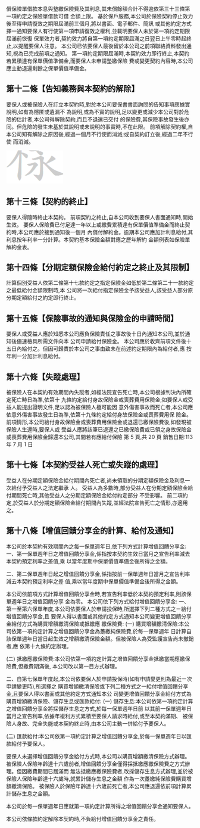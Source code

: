 償保險單借款本息與墊繳保險費及其利息,其未償餘額合計不得逾依第三十三條第一項約定之保險單借款可借 金額上限。 基於保戶服務,本公司於保險契約停止效力後至得申請復效之期限屆滿前三個月,將以書面、電子郵件、簡訊 或其他約定方式擇一通知要保人有行使第一項申請復效之權利,並載明要保人未於第一項約定期限屆滿前恢復 保單效力者,契約效力將自第一項約定期限屆滿之日翌日上午零時起終止,以提醒要保人注意。 本公司已依要保人最後留於本公司之前項聯絡資料發出通知,視為已完成前項之通知。 第一項約定期限屆滿時,本契約效力即行終止,本契約若累積達有保單價值準備金,而要保人未申請墊繳保險 費或變更契約內容時,本公司應主動退還剩餘之保單價值準備金。

## 第十二條【告知義務與本契約的解除】

要保人或被保險人在訂立本契約時,對於本公司要保書書面詢問的告知事項應據實說明,如有為隱匿或遺漏不 為說明,或為不實的說明,足以變更或減少本公司對於危險的估計者,本公司得解除契約,而且不退還已交付 的保險費,其保險事故發生後亦同。但危險的發生未基於其說明或未說明的事實時,不在此限。 前項解除契約權,自本公司知有解除之原因後,經過一個月不行使而消滅;或自契約訂立後,經過二年不行使 而消滅。

![0_image_0.png](0_image_0.png)

## 第十三條【契約的終止】

要保人得隨時終止本契約。 前項契約之終止,自本公司收到要保人書面通知時,開始生效。 要保人保險費已付足達一年以上或繳費累積達有保單價值準備金而終止契約時,本公司應於接到通知後一個月 內償付解約金。逾期本公司應加計利息給付,其利息按年利率一分計算。本契約基本保險金額對應之歷年解約 金額例表如保險單解約金表。

## 第十四條【分期定額保險金給付約定之終止及其限制】

計算個別受益人依第二條第十七款約定之指定保險金如低於第二條第二十一款約定之最低給付金額限制時,本 公司將一次給付指定保險金予該受益人,該受益人部分原分期定額給付之約定即行終止。

## 第十五條【保險事故的通知與保險金的申請時間】

要保人或受益人應於知悉本公司應負保險責任之事故後十日內通知本公司,並於通知後儘速檢具所需文件向本 公司申請給付保險金。 本公司應於收齊前項文件後十五日內給付之。但因可歸責於本公司之事由致未在前述約定期限內為給付者,應 按年利一分加計利息給付。

## 第十六條【失蹤處理】

被保險人在本契約有效期間內失蹤者,如經法院宣告死亡時,本公司根據判決內所確定死亡時日為準,依第十 九條約定給付身故保險金或喪葬費用保險金;如要保人或受益人能提出證明文件,足以認為被保險人極可能因 意外傷害事故而死亡者,本公司應依意外傷害事故發生日為準,依第十九條約定給付身故保險金或喪葬費用保 險金。 前項情形,本公司給付身故保險金或喪葬費用保險金或退還已繳保險費後,如發現被保險人生還時,要保人或 受益人應將該筆已退還之已繳保險費或已領之身故保險金或喪葬費用保險金歸還本公司,其間若有應給付保險 第 5 頁,共 20 頁 銷售日期:113 年 7 月 1 日

## 第十七條【本契約受益人死亡或失蹤的處理】

受益人在分期定額保險金給付期間內死亡者,尚未領取的分期定額保險金及利息一次給付予受益人之法定繼承 人。 受益人為多數時,部分受益人在分期定額保險金給付期間死亡時,其他受益人之分期定額保險金給付約定部分 不受影響。 前二項約定,於受益人於分期定額保險金給付期間內失蹤,並經法院宣告死亡之情形,亦適用之。

## 第十八條【增值回饋分享金的計算、給付及通知】

本公司於本契約有效期間內之每一保單週年日,依下列方式計算增值回饋分享金:
一、第一保單週年日之增值回饋分享金,係指按本契約生效日當月之宣告利率減去本契約預定利率之差值,乘 以當年度期中保單價值準備金後所得之金額。

二、第二保單週年日起之增值回饋分享金,係指按前一保單週年日當月之宣告利率減去本契約預定利率之差 值,乘以當年度期中保單價值準備金後所得之金額。

本公司依前項方式計算增值回饋分享金時,若宣告利率低於本契約預定利率,則該保單週年日之增值回饋分享 金為零。 本公司依下列方式給付增值回饋分享金: 一、第一至第六保單年度,本公司依要保人於申請投保時,所選擇下列二種方式之ㄧ給付增值回饋分享金,且 要保人得以書面或其他約定方式通知本公司變更增值回饋分享金給付方式為購買增額繳清保險或抵繳應 繳保險費:
(一) 購買增額繳清保險:本公司依第一項約定計算之增值回饋分享金為躉繳純保險費,於每一保單週年 日計算自該保單週年日當日起生效之增額繳清保險金額。但被保險人為受監護宣告尚未撤銷者,應 依第十九條約定辦理。

(二) 抵繳應繳保險費:本公司依第一項約定計算之增值回饋分享金抵繳當期應繳保險費,但繳費期滿後, 本公司改以第一目方式辦理。

二、自第七保單年度起,本公司依要保人於申請投保時(如有申請變更則為最近ㄧ次申請變更時),所選擇之 購買增額繳清保險或下列二種方式之一給付增值回饋分享金,且要保人得以書面或其他約定方式通知本公 司變更增值回饋分享金給付方式為購買增額繳清保險、儲存生息或匯款給付:
(一) 儲存生息:本公司依第一項約定計算之增值回饋分享金將採儲存生息之方式,於每一保單週年日前 以其前一保單週年日當月之宣告利率,依據年複利方式累積至要保人請求時給付,或至本契約滿期、 被保險人身故、完全失能或本契約終止時,由本公司主動一併給付予要保人。

(二) 匯款給付:本公司依第一項約定計算之增值回饋分享金,於每一保單週年日以匯款給付予要保人。

要保人未選擇增值回饋分享金給付方式時,本公司以購買增額繳清保險方式辦理。 被保險人保險年齡達十六歲前者,增值回饋分享金僅得採抵繳應繳保險費之方式辦理。但因繳費期間已屆滿而 無法抵繳應繳保險費者,改採儲存生息方式辦理,並於被保險人保險年齡達十六歲時,就累計儲存生息之金額 作為一次躉繳純保險費購買增額繳清保險。 被保險人於保險年齡達十六歲前死亡者,本公司應退還依前項計算累計儲存生息之金額。

本公司於每一保單週年日應就第一項約定計算所得之增值回饋分享金通知要保人。

本公司依條款約定解除本契約時,不負給付增值回饋分享金之責任。